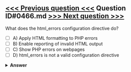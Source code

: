 [<<< Previous question <<<](0465.md)   Question ID#0466.md   [>>> Next question >>>](0467.md)
---

What does the html_errors configuration directive do?

- [ ] A) Apply HTML formatting to PHP errors
- [ ] B) Enable reporting of invalid HTML output
- [ ] C) Show PHP errors on webpages
- [ ] D) html_errors is not a valid configuration directive

<details><summary><b>Answer</b></summary>
<p>
  Answer: <strong>A</strong>
</p>
</details>
